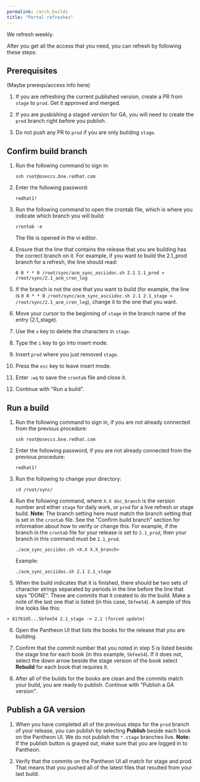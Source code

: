 ```yaml
---
permalink: /arch_builds
title: "Portal refreshes"
---
```


We refresh weekly.

After you get all the access that you need, you can refresh by following these steps:  

## Prerequisites

(Maybe prereqs/access info here)

1. If you are refreshing the current published version, create a PR from `stage` to `prod`. Get it approved and merged.

2. If you are pusbishing a staged version for GA, you will need to create the `prod` branch right before you publish.

3. Do not push any PR to `prod` if you are only building `stage`.

## Confirm build branch

1. Run the following command to sign in:

   ```
   ssh root@oseccs.bne.redhat.com
   ```

2. Enter the following password: 

   ```
   redhat1!
   ```
   
3. Run the following command to open the crontab file, which is where you indicate which branch you will build:

   ```
   crontab -e
   ```
   The file is opened in the vi editor.
   
4. Ensure that the line that contains the release that you are building has the correct branch on it. For example, if you want to build the 2.1_prod branch for a refresh, the line should read: 
   ```
   0 0 * * 0 /root/sync/acm_sync_asciidoc.sh 2.1 2.1_prod > /root/sync/2.1_acm_cron_log
   ```
   
5. If the branch is not the one that you want to build (for example, the line is `0 0 * * 0 /root/sync/acm_sync_asciidoc.sh 2.1 2.1_stage > /root/sync/2.1_acm_cron_log`), change it to the one that you want. 
  1. Move your cursor to the beginning of `stage` in the branch name of the entry (2.1_stage). 
  2. Use the `x` key to delete the characters in `stage`.
  3. Type the `i` key to go into insert mode.
  4. Insert `prod` where you just removed `stage`.
  5. Press the `esc` key to leave insert mode. 

6. Enter `:wq` to save the `crontab` file and close it.
   
7. Continue with "Run a build".

## Run a build

1. Run the following command to sign in, if you are not already connected from the previous procedure:

   ```
   ssh root@oseccs.bne.redhat.com
   ```

2. Enter the following password, if you are not already connected from the previous procedure: 

   ```
   redhat1!
   ```

3. Run the following to change your directory: 

   ```
   cd /root/sync/
   ```

4. Run the following command, where `X.X doc_branch` is the version number and either `stage` for daily work, or `prod` for a live refresh or stage build. **Note:** The branch setting here must match the branch setting that is set in the `crontab` file. See the "Confirm build branch" section for information about how to verify or change this. For example, if the branch in the `crontab` file for your release is set to `2.1_prod`, then your branch in this command must be `2.1_prod`.   

   ```
   ./acm_sync_asciidoc.sh <X.X X.X_branch>
   ```
   Example:

   ```
   ./acm_sync_asciidoc.sh 2.1 2.1_stage 
   ```
   
5. When the build indicates that it is finished, there should be two sets of character strings separated by periods in the line before the line that says "DONE". These are commits that it created to do the build. Make a note of the last one that is listed (in this case, `5bfee54`). A sample of this line looks like this:
```
+ 81781d5...5bfee54 2.1_stage -> 2.1 (forced update)
```

6. Open the Pantheon UI that lists the books for the release that you are building. 

7. Confirm that the commit number that you noted in step 5 is listed beside the stage line for each book (in this example, `5bfee54`). If it does not, select the down arrow beside the stage version of the book select **Rebuild** for each book that requires it. 

8. After all of the builds for the books are clean and the commits match your build, you are ready to publish. Continue with "Publish a GA version".

## Publish a GA version
   
1. When you have completed all of the previous steps for the `prod` branch of your release, you can publish by selecting **Publish** beside each book on the Pantheon UI. We do not publish the `*.stage` branches live. **Note:** If the publish button is grayed out, make sure that you are logged in to Pantheon. 

2. Verify that the commits on the Pantheon UI all match for stage and prod. That means that you pushed all of the latest files that resulted from your last build. 

